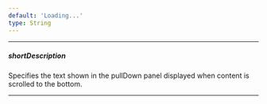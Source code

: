 ```yaml
---
default: 'Loading...'
type: String
---
```

---
##### shortDescription
Specifies the text shown in the pullDown panel displayed when content is scrolled to the bottom.

---
